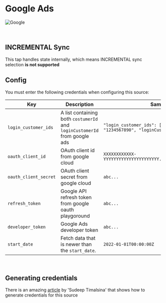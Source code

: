 # Google Ads

![Google](https://hellomidia.com.br/wp-content/uploads/2018/06/google-ads.png)

<br />

## INCREMENTAL Sync
This tap handles state internally, which means INCREMENTAL sync selection <b>is not supported</b>
<br />

## Config

You must enter the following credentials when configuring this source:

| Key | Description | Sample value | Required |
| --- | --- | --- | --- |
| `login_customer_ids` | A list containing both `costumerId` and `loginCustomerId` from google ads  | `"login_customer_ids": [{"customerId": "1234567890", "loginCustomerId": "0987654321"}]` | ✅ |
| `oauth_client_id` | OAuth client id from google cloud | `XXXXXXXXXXXX-YYYYYYYYYYYYYYYYYYYYYY.apps.googleusercontent.com.` | ✅ |
| `oauth_client_secret` | OAuth client secret from google cloud | `abc...` | ✅ |
| `refresh_token`| Google API refresh token from google oauth playgoround | `abc...` | ✅ |
| `developer_token` | Google Ads developer token | `abc...` | ✅ |
| `start_date` | Fetch data that is newer than the `start_date`. | `2022-01-01T00:00:00Z` | ✅ |

<br />

## Generating credentials

There is an amazing [article](https://articles.wesionary.team/how-to-implement-google-ads-api-ff69f628d4ac) by 'Sudeep Timalsina' that shows how to generate credentials for this source